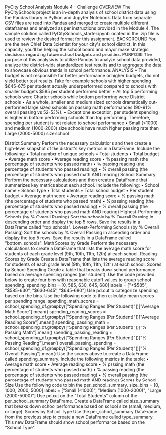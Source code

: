 PyCity School Analysis 
Module 4 - Challenge
OVERVIEW
The PyCitySchools project is an in-depth analysis of school district data using the Pandas library in Python and Jupyter Notebook. Data from separate CSV files are read into Pandas and merged to create multiple different dataframes and analyzed as per instructions provided in the Module 4. The sample solution called PyCitySchools_starter.ipynb located in the .zip file is used to review the desired format for this assignment.
BACKGROUND
You are the new Chief Data Scientist for your city's school district. In this capacity, you'll be helping the school board and mayor make strategic decisions regarding future school budgets and priorities.
PURPOSE
The purpose of this analysis is to utilize Pandas to analyze school data provided, analyze the district-wide standardized test results and to aggregate the data to showcase obvious trends in school performance.
ANALYSIS
•	The budget is not responsible for better performance or higher budgets, did not yield better test results. Take for example schools with higher spending $645-675 per student actually underperformed compared to schools with smaller budgets $585 per student performed better.
•	All top 5 performing schools were Charter schools while bottom performing were District schools
•	As a whole, smaller and medium sized schools dramatically out-performed large sized schools on passing math performances (90-91% overall passing vs 52-53%).
•	Except one exception, per student spending is higher in bottom performing schools than top performing. Therefore, spending per student is not related to school performance
•	Small (<1000) and medium (1000-2000) size schools have much higher passing rate than Large (2000-5000) size school

District Summary
Perform the necessary calculations and then create a high-level snapshot of the district's key metrics in a DataFrame.
Include the following:
•	Total number of unique schools
•	Total students 
•	Total budget 
•	Average math score 
•	Average reading score
•	% passing math (the percentage of students who passed math)
•	% passing reading (the percentage of students who passed reading)
•	% overall passing (the percentage of students who passed math AND reading)
School Summary
Perform the necessary calculations and then create a DataFrame that summarizes key metrics about each school.
Include the following:
•	School name
•	School type
•	Total students
•	Total school budget
•	Per student budget
•	Average math score
•	Average reading score
•	% passing math (the percentage of students who passed math)
•	% passing reading (the percentage of students who passed reading)
•	% overall passing (the percentage of students who passed math AND reading)
Highest-Performing Schools (by % Overall Passing)
Sort the schools by % Overall Passing in descending order and display the top 5 rows.
Save the results in a DataFrame called "top_schools".
Lowest-Performing Schools (by % Overall Passing)
Sort the schools by % Overall Passing in ascending order and display the top 5 rows.
Save the results in a DataFrame called "bottom_schools".
Math Scores by Grade
Perform the necessary calculations to create a DataFrame that lists the average math score for students of each grade level (9th, 10th, 11th, 12th) at each school.
Reading Scores by Grade
Create a DataFrame that lists the average reading score for students of each grade level (9th, 10th, 11th, 12th) at each school.
Scores by School Spending
Create a table that breaks down school performance based on average spending ranges (per student).
Use the code provided below to create four bins with reasonable cutoff values to group school spending.
spending_bins = [0, 585, 630, 645, 680]
labels = ["<$585", "$585-630", "$630-645", "$645-680"]
Use pd.cut to categorize spending based on the bins.
Use the following code to then calculate mean scores per spending range.
spending_math_scores = school_spending_df.groupby(["Spending Ranges (Per Student)"])["Average Math Score"].mean()
spending_reading_scores = school_spending_df.groupby(["Spending Ranges (Per Student)"])["Average Reading Score"].mean()
spending_passing_math = school_spending_df.groupby(["Spending Ranges (Per Student)"])["% Passing Math"].mean()
spending_passing_reading = school_spending_df.groupby(["Spending Ranges (Per Student)"])["% Passing Reading"].mean()
overall_passing_spending = school_spending_df.groupby(["Spending Ranges (Per Student)"])["% Overall Passing"].mean()
Use the scores above to create a DataFrame called spending_summary.
Include the following metrics in the table:
•	Average math score
•	Average reading score
•	% passing math (the percentage of students who passed math)
•	% passing reading (the percentage of students who passed reading)
•	% overall passing (the percentage of students who passed math AND reading)
Scores by School Size
Use the following code to bin the per_school_summary.
size_bins = [0, 1000, 2000, 5000]
labels = ["Small (<1000)", "Medium (1000-2000)", "Large (2000-5000)"]
Use pd.cut on the "Total Students" column of the per_school_summary DataFrame.
Create a DataFrame called size_summary that breaks down school performance based on school size (small, medium, or large).
Scores by School Type
Use the per_school_summary DataFrame from the previous step to create a new DataFrame called type_summary.
This new DataFrame should show school performance based on the "School Type".

